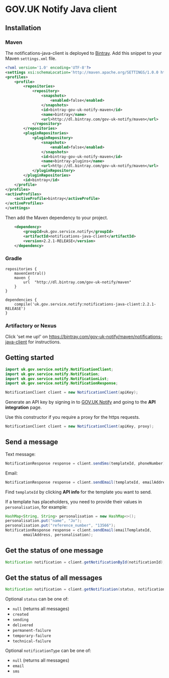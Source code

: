 # GOV.UK Notify Java client

## Installation

### Maven

The notifications-java-client is deployed to [Bintray](https://bintray.com/gov-uk-notify/maven/notifications-java-client). Add this snippet to your Maven `settings.xml` file.
```xml
<?xml version='1.0' encoding='UTF-8'?>
<settings xsi:schemaLocation='http://maven.apache.org/SETTINGS/1.0.0 http://maven.apache.org/xsd/settings-1.0.0.xsd' xmlns='http://maven.apache.org/SETTINGS/1.0.0' xmlns:xsi='http://www.w3.org/2001/XMLSchema-instance'>
<profiles>
	<profile>
		<repositories>
			<repository>
				<snapshots>
					<enabled>false</enabled>
				</snapshots>
				<id>bintray-gov-uk-notify-maven</id>
				<name>bintray</name>
				<url>http://dl.bintray.com/gov-uk-notify/maven</url>
			</repository>
		</repositories>
		<pluginRepositories>
			<pluginRepository>
				<snapshots>
					<enabled>false</enabled>
				</snapshots>
				<id>bintray-gov-uk-notify-maven</id>
				<name>bintray-plugins</name>
				<url>http://dl.bintray.com/gov-uk-notify/maven</url>
			</pluginRepository>
		</pluginRepositories>
		<id>bintray</id>
	</profile>
</profiles>
<activeProfiles>
	<activeProfile>bintray</activeProfile>
</activeProfiles>
</settings>
```
Then add the Maven dependency to your project.
```xml
    <dependency>
        <groupId>uk.gov.service.notify</groupId>
        <artifactId>notifications-java-client</artifactId>
        <version>2.2.1-RELEASE</version>
    </dependency>

```

### Gradle
```
repositories {
    mavenCentral()
    maven {
        url  "http://dl.bintray.com/gov-uk-notify/maven"
    }
}

dependencies {
    compile('uk.gov.service.notify:notifications-java-client:2.2.1-RELEASE')
}
```

### Artifactory or Nexus

Click 'set me up!' on https://bintray.com/gov-uk-notify/maven/notifications-java-client for instructions.

## Getting started


```java
import uk.gov.service.notify.NotificationClient;
import uk.gov.service.notify.Notification;
import uk.gov.service.notify.NotificationList;
import uk.gov.service.notify.NotificationResponse;

NotificationClient client = new NotificationClient(apiKey);
```

Generate an API key by signing in to
[GOV.UK Notify](https://www.notifications.service.gov.uk) and going to
the **API integration** page.

Use this constructor if you require a proxy for the https requests.
```java
NotificationClient client = new NotificationClient(apiKey, proxy);
```

## Send a message

Text message:

```java
NotificationResponse response = client.sendSms(templateId, phoneNumber);
```

Email:

```java
NotificationResponse response = client.sendEmail(templateId, emailAddress);
```

Find `templateId` by clicking **API info** for the template you want to send.

If a template has placeholders, you need to provide their values in `personalisation`, for example:

```java
HashMap<String, String> personalisation = new HashMap<>();
personalisation.put("name", "Jo");
personalisation.put("reference_number", "13566");
NotificationResponse response = client.sendEmail(emailTemplateId,
        emailAddress, personalisation);
```

## Get the status of one message

```java
Notification notification = client.getNotificationById(notificationId);
```
 
## Get the status of all messages

```java
Notification notification = client.getNotification(status, notificationType);
```

Optional `status` can be one of:

* `null` (returns all messages)
* `created`
* `sending`
* `delivered`
* `permanent-failure`
* `temporary-failure`
* `technical-failure`

Optional `notificationType` can be one of:

* `null` (returns all messages)
* `email`
* `sms`




